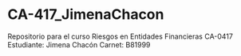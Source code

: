 # CA-417_JimenaChacon

Repositorio para el curso Riesgos en Entidades Financieras CA-0417
Estudiante: Jimena Chacón
Carnet: B81999
